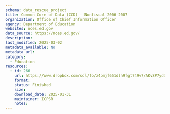 ```yaml
---
schema: data_rescue_project 
title: Common Core of Data (CCD) - Nonfiscal 2006-2007
organization: Office of Chief Information Officer
agency: Department of Education
websites: nces.ed.gov
data_source: https://nces.ed.gov/
description: 
last_modified: 2025-03-02
metadata_available: No
metadata_url: 
category:
  - Education
resources:
  - id: 266
    url: https://www.dropbox.com/scl/fo/z4pmjf651dlh9fgt749v7/AKv8P7yd34omQboqU7vHfwU?rlkey=til5swonfctdr0q31imqt3tn9&dl=0
    format: 
    status: Finished
    size: 
    download_date: 2025-01-31
    maintainer: ICPSR
    notes: 
---
```

